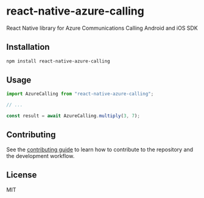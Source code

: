 # react-native-azure-calling

React Native library for Azure Communications Calling Android and iOS SDK

## Installation

```sh
npm install react-native-azure-calling
```

## Usage

```js
import AzureCalling from "react-native-azure-calling";

// ...

const result = await AzureCalling.multiply(3, 7);
```

## Contributing

See the [contributing guide](CONTRIBUTING.md) to learn how to contribute to the repository and the development workflow.

## License

MIT
